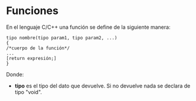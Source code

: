 # Funciones
En el lenguaje C/C++ una función se define de la siguiente manera:
```
tipo nombre(tipo param1, tipo param2, ...)
{
/*cuerpo de la función*/
...
[return expresión;]
}
```
Donde:
- **tipo** es el tipo del dato que devuelve. Si no devuelve nada se declara de tipo "void". 